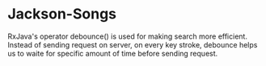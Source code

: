 # Jackson-Songs
RxJava's operator debounce() is used for making search more efficient. Instead of sending request on server, on every key stroke, debounce helps us to waite for specific amount of time before sending request.
